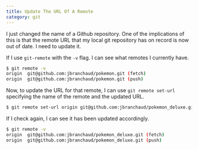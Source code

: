 ```yaml
---
title: Update The URL Of A Remote
category: git
---
```


I just changed the name of a Github repository. One of the implications of
this is that the remote URL that my local git repository has on record is
now out of date. I need to update it.

If I use `git-remote` with the `-v` flag. I can see what remotes I currently
have.

```bash
$ git remote -v
origin  git@github.com:jbranchaud/pokemon.git (fetch)
origin  git@github.com:jbranchaud/pokemon.git (push)
```

Now, to update the URL for that remote, I can use `git remote set-url`
specifying the name of the remote and the updated URL.

```bash
$ git remote set-url origin git@github.com:jbranchaud/pokemon_deluxe.git
```

If I check again, I can see it has been updated accordingly.

```bash
$ git remote -v
origin  git@github.com:jbranchaud/pokemon_deluxe.git (fetch)
origin  git@github.com:jbranchaud/pokemon_deluxe.git (push)
```
